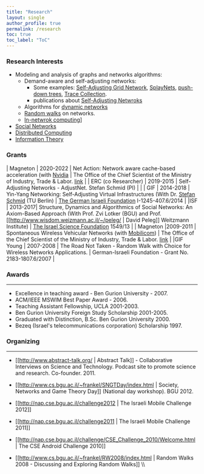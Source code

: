 ```yaml
---
title: "Research"
layout: single 
author_profile: true
permalink: /research
toc: true
toc_label: "ToC"
---
```


### Research Interests

* Modeling and analysis of graphs and networks algorithms:
  * Demand-aware and  self-adjusting networks: 
    * Some examples: [Self-Adjusting Grid Network](/Self-AdjustingGridNetworks), [SplayNets](https://self-adjusting.net/slaynet-visualization/), [push-down trees](https://self-adjusting.net/pushdown-visualisation/), [Trace Collection](https://trace-collection.net/).
    * publications about [Self-Adjusting Netwroks](/publications#self-adjusting-netwroks)
  * Algorithms for [dynamic networks](/publications#self-adjusting-netwroks)
  * [Random walks](/publications#random-walks) on networks.
  * [In-netwrok computing](/publications#in-netwrok-computing)]
* [Social Networks](/SocialNetworksAxioms)
* [Distributed Computing](/publications#distributed-computing)
* [Information Theory](/publications#information-theory)


### Grants


| Magneton | 2020-2022 | Net Action: Network aware cache-based acceleration (with [Nvidia](https://www.nvidia.com) | The Office of the Chief Scientist of the Ministry of Industry, Trade & Labor. [link](http://www.magnet.org.il/default.asp?id=26) |
| ERC (co Researcher) | 2019-2015 | Self- Adjusting Networks - AdjustNet. Stefan Schmid (PI) | |
| GIF | 2014-2018 | Yin-Yang Networking: Self-Adjusting Virtual Infrastructures (With Dr. [Stefan Schmid](https://schmiste.github.io/) (TU Berlin) | [The German Israeli Foundation](http://gif.org.il) I-1245-407.6/2014 |
|ISF | 2013-2017| Structure, Dynamics and Algorithmics of Social Networks: An Axiom-Based Approach (With Prof. Zvi Lotker (BGU) and Prof. [[http://www.wisdom.weizmann.ac.il/~/peleg/ | David Peleg]] Weitzmann Institute) | [The Israel Science Foundation](http://isf.org.il/) 1549/13 |
| Magneton |2009-2011 | Spontaneous Wireless Vehicular Networks (with [Mobilicom](http://www.mobilicom.co.il)) | The Office of the Chief Scientist of the Ministry of Industry, Trade & Labor. [link](http://www.magnet.org.il/default.asp?id=26) |
|GIF Young | 2007-2008 | The Road Not Taken - Random Walk with Choice for Wireless Networks Applications. | German-Israeli Foundation - Grant No. 2183-1807.6/2007 |


### Awards
----
* Excellence in teaching award - Ben Gurion University - 2007.
* ACM/IEEE MSWIM Best Paper Award - 2006.
* Teaching Assistant Fellowship, UCLA 2001-2003.
* Ben Gurion University Foreign Study Scholarship 2001-2005.
* Graduated with Distinction, B.Sc. Ben Gurion University 2000.
* Bezeq (Israel's telecommunications corporation) Scholarship 1997.

### Organizing 
----
* [[http://www.abstract-talk.org/ | Abstract Talk]] - Collaborative Interviews on Science and Technology. Podcast site to promote science and research. Co-founder. 2011.
* [[http://www.cs.bgu.ac.il/~frankel/SNGTDay/index.html | Society, Networks and Game Theory Day]] (National day workshop). BGU 2012.

* [[http://nap.cse.bgu.ac.il/challenge2012 | The Israeli Mobile Challenge 2012]]
* [[http://nap.cse.bgu.ac.il/challenge2011 | The Israeli Mobile Challenge 2011]]
* [[http://nap.cse.bgu.ac.il/challenge/CSE_Challenge_2010/Welcome.html | The CSE Android Challenge 2010]]
* [[http://www.cs.bgu.ac.il/~frankel/RW2008/index.html |  Random Walks 2008 - Discussing and Exploring Random Walks]] \\\

